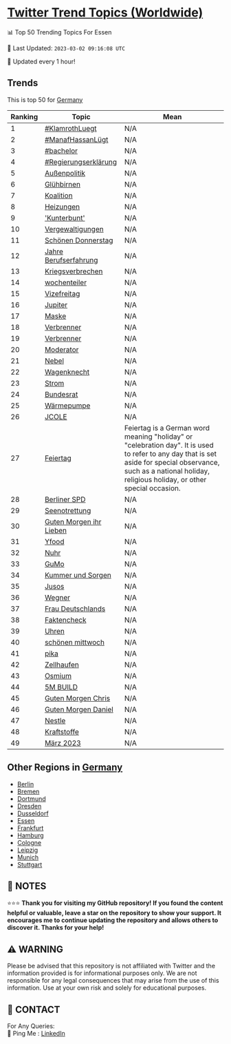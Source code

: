 [Twitter Trend Topics (Worldwide)](https://github.com/ErcinDedeoglu/Twitter-Trend-Topics)
==========


📊 Top 50 Trending Topics For Essen

📆 Last Updated: `2023-03-02 09:16:08 UTC`

🔧 Updated every 1 hour!


## Trends

This is top 50 for [Germany](</Germany>)

| Ranking | Topic | Mean |
| ------- | ------------ | ------------ |
| 1 | [#KlamrothLuegt](http://twitter.com/search?q=%23KlamrothLuegt) | N/A |
| 2 | [#ManafHassanLügt](http://twitter.com/search?q=%23ManafHassanL%c3%bcgt) | N/A |
| 3 | [#bachelor](http://twitter.com/search?q=%23bachelor) | N/A |
| 4 | [#Regierungserklärung](http://twitter.com/search?q=%23Regierungserkl%c3%a4rung) | N/A |
| 5 | [Außenpolitik](http://twitter.com/search?q=Au%c3%9fenpolitik) | N/A |
| 6 | [Glühbirnen](http://twitter.com/search?q=Gl%c3%bchbirnen) | N/A |
| 7 | [Koalition](http://twitter.com/search?q=Koalition) | N/A |
| 8 | [Heizungen](http://twitter.com/search?q=Heizungen) | N/A |
| 9 | ['Kunterbunt'](http://twitter.com/search?q=%27Kunterbunt%27) | N/A |
| 10 | [Vergewaltigungen](http://twitter.com/search?q=Vergewaltigungen) | N/A |
| 11 | [Schönen Donnerstag](http://twitter.com/search?q=Sch%c3%b6nen+Donnerstag) | N/A |
| 12 | [Jahre Berufserfahrung](http://twitter.com/search?q=Jahre+Berufserfahrung) | N/A |
| 13 | [Kriegsverbrechen](http://twitter.com/search?q=Kriegsverbrechen) | N/A |
| 14 | [wochenteiler](http://twitter.com/search?q=wochenteiler) | N/A |
| 15 | [Vizefreitag](http://twitter.com/search?q=Vizefreitag) | N/A |
| 16 | [Jupiter](http://twitter.com/search?q=Jupiter) | N/A |
| 17 | [Maske](http://twitter.com/search?q=Maske) | N/A |
| 18 | [Verbrenner](http://twitter.com/search?q=Verbrenner) | N/A |
| 19 | [Verbrenner](http://twitter.com/search?q=Verbrenner) | N/A |
| 20 | [Moderator](http://twitter.com/search?q=Moderator) | N/A |
| 21 | [Nebel](http://twitter.com/search?q=Nebel) | N/A |
| 22 | [Wagenknecht](http://twitter.com/search?q=Wagenknecht) | N/A |
| 23 | [Strom](http://twitter.com/search?q=Strom) | N/A |
| 24 | [Bundesrat](http://twitter.com/search?q=Bundesrat) | N/A |
| 25 | [Wärmepumpe](http://twitter.com/search?q=W%c3%a4rmepumpe) | N/A |
| 26 | [JCOLE](http://twitter.com/search?q=JCOLE) | N/A |
| 27 | [Feiertag](http://twitter.com/search?q=Feiertag) | Feiertag is a German word meaning "holiday" or "celebration day". It is used to refer to any day that is set aside for special observance, such as a national holiday, religious holiday, or other special occasion. |
| 28 | [Berliner SPD](http://twitter.com/search?q=Berliner+SPD) | N/A |
| 29 | [Seenotrettung](http://twitter.com/search?q=Seenotrettung) | N/A |
| 30 | [Guten Morgen ihr Lieben](http://twitter.com/search?q=Guten+Morgen+ihr+Lieben) | N/A |
| 31 | [Yfood](http://twitter.com/search?q=Yfood) | N/A |
| 32 | [Nuhr](http://twitter.com/search?q=Nuhr) | N/A |
| 33 | [GuMo](http://twitter.com/search?q=GuMo) | N/A |
| 34 | [Kummer und Sorgen](http://twitter.com/search?q=Kummer+und+Sorgen) | N/A |
| 35 | [Jusos](http://twitter.com/search?q=Jusos) | N/A |
| 36 | [Wegner](http://twitter.com/search?q=Wegner) | N/A |
| 37 | [Frau Deutschlands](http://twitter.com/search?q=Frau+Deutschlands) | N/A |
| 38 | [Faktencheck](http://twitter.com/search?q=Faktencheck) | N/A |
| 39 | [Uhren](http://twitter.com/search?q=Uhren) | N/A |
| 40 | [schönen mittwoch](http://twitter.com/search?q=sch%c3%b6nen+mittwoch) | N/A |
| 41 | [pika](http://twitter.com/search?q=pika) | N/A |
| 42 | [Zellhaufen](http://twitter.com/search?q=Zellhaufen) | N/A |
| 43 | [Osmium](http://twitter.com/search?q=Osmium) | N/A |
| 44 | [5M BUILD](http://twitter.com/search?q=5M+BUILD) | N/A |
| 45 | [Guten Morgen Chris](http://twitter.com/search?q=Guten+Morgen+Chris) | N/A |
| 46 | [Guten Morgen Daniel](http://twitter.com/search?q=Guten+Morgen+Daniel) | N/A |
| 47 | [Nestle](http://twitter.com/search?q=Nestle) | N/A |
| 48 | [Kraftstoffe](http://twitter.com/search?q=Kraftstoffe) | N/A |
| 49 | [März 2023](http://twitter.com/search?q=M%c3%a4rz+2023) | N/A |



## Other Regions in [Germany](</Germany>)

* [Berlin](</Germany/Berlin.md>)
* [Bremen](</Germany/Bremen.md>)
* [Dortmund](</Germany/Dortmund.md>)
* [Dresden](</Germany/Dresden.md>)
* [Dusseldorf](</Germany/Dusseldorf.md>)
* [Essen](</Germany/Essen.md>)
* [Frankfurt](</Germany/Frankfurt.md>)
* [Hamburg](</Germany/Hamburg.md>)
* [Cologne](</Germany/Cologne.md>)
* [Leipzig](</Germany/Leipzig.md>)
* [Munich](</Germany/Munich.md>)
* [Stuttgart](</Germany/Stuttgart.md>)



## 📝 NOTES

⭐⭐⭐ **Thank you for visiting my GitHub repository! If you found the content helpful or valuable, leave a star on the repository to show your support. It encourages me to continue updating the repository and allows others to discover it. Thanks for your help!**


## ⚠️ WARNING

Please be advised that this repository is not affiliated with Twitter and the information provided is for informational purposes only. We are not responsible for any legal consequences that may arise from the use of this information. Use at your own risk and solely for educational purposes.


## 📨 CONTACT

 For Any Queries:  
            🏓 Ping Me : [LinkedIn](https://www.linkedin.com/in/ercindedeoglu/)
